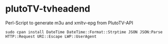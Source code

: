 # plutoTV-tvheadend
Perl-Script to generate m3u and xmltv-epg from PlutoTV-API

`sudo cpan install DateTime DateTime::Format::Strptime JSON JSON:Parse HTTP::Request URI::Escape LWP::UserAgent`

